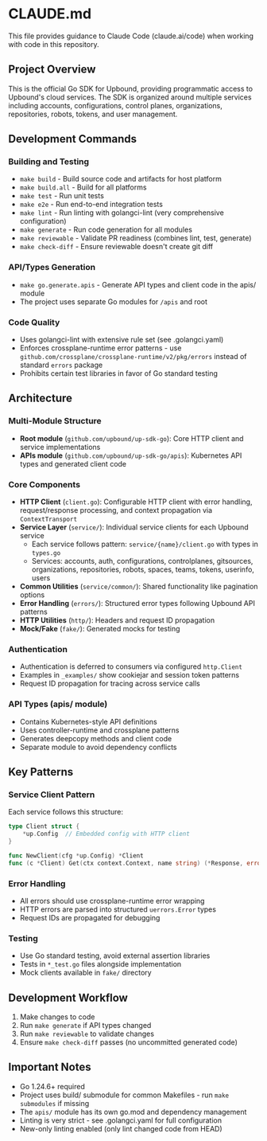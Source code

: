 # CLAUDE.md

This file provides guidance to Claude Code (claude.ai/code) when working with code in this repository.

## Project Overview

This is the official Go SDK for Upbound, providing programmatic access to Upbound's cloud services. The SDK is organized around multiple services including accounts, configurations, control planes, organizations, repositories, robots, tokens, and user management.

## Development Commands

### Building and Testing
- `make build` - Build source code and artifacts for host platform
- `make build.all` - Build for all platforms
- `make test` - Run unit tests
- `make e2e` - Run end-to-end integration tests
- `make lint` - Run linting with golangci-lint (very comprehensive configuration)
- `make generate` - Run code generation for all modules
- `make reviewable` - Validate PR readiness (combines lint, test, generate)
- `make check-diff` - Ensure reviewable doesn't create git diff

### API/Types Generation
- `make go.generate.apis` - Generate API types and client code in the apis/ module
- The project uses separate Go modules for `/apis` and root

### Code Quality
- Uses golangci-lint with extensive rule set (see .golangci.yaml)
- Enforces crossplane-runtime error patterns - use `github.com/crossplane/crossplane-runtime/v2/pkg/errors` instead of standard `errors` package
- Prohibits certain test libraries in favor of Go standard testing

## Architecture

### Multi-Module Structure
- **Root module** (`github.com/upbound/up-sdk-go`): Core HTTP client and service implementations
- **APIs module** (`github.com/upbound/up-sdk-go/apis`): Kubernetes API types and generated client code

### Core Components
- **HTTP Client** (`client.go`): Configurable HTTP client with error handling, request/response processing, and context propagation via `ContextTransport`
- **Service Layer** (`service/`): Individual service clients for each Upbound service
  - Each service follows pattern: `service/{name}/client.go` with types in `types.go`
  - Services: accounts, auth, configurations, controlplanes, gitsources, organizations, repositories, robots, spaces, teams, tokens, userinfo, users
- **Common Utilities** (`service/common/`): Shared functionality like pagination options
- **Error Handling** (`errors/`): Structured error types following Upbound API patterns
- **HTTP Utilities** (`http/`): Headers and request ID propagation
- **Mock/Fake** (`fake/`): Generated mocks for testing

### Authentication
- Authentication is deferred to consumers via configured `http.Client`
- Examples in `_examples/` show cookiejar and session token patterns
- Request ID propagation for tracing across service calls

### API Types (apis/ module)
- Contains Kubernetes-style API definitions
- Uses controller-runtime and crossplane patterns
- Generates deepcopy methods and client code
- Separate module to avoid dependency conflicts

## Key Patterns

### Service Client Pattern
Each service follows this structure:
```go
type Client struct {
    *up.Config  // Embedded config with HTTP client
}

func NewClient(cfg *up.Config) *Client
func (c *Client) Get(ctx context.Context, name string) (*Response, error)
```

### Error Handling
- All errors should use crossplane-runtime error wrapping
- HTTP errors are parsed into structured `uerrors.Error` types
- Request IDs are propagated for debugging

### Testing
- Use Go standard testing, avoid external assertion libraries
- Tests in `*_test.go` files alongside implementation
- Mock clients available in `fake/` directory

## Development Workflow

1. Make changes to code
2. Run `make generate` if API types changed
3. Run `make reviewable` to validate changes
4. Ensure `make check-diff` passes (no uncommitted generated code)

## Important Notes

- Go 1.24.6+ required
- Project uses build/ submodule for common Makefiles - run `make submodules` if missing
- The `apis/` module has its own go.mod and dependency management
- Linting is very strict - see .golangci.yaml for full configuration
- New-only linting enabled (only lint changed code from HEAD)